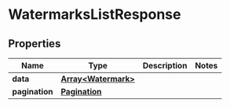 
# WatermarksListResponse

## Properties

Name | Type | Description | Notes
------------ | ------------- | ------------- | -------------
**data** | [**Array&lt;Watermark&gt;**](Watermark.md) |  | 
**pagination** | [**Pagination**](Pagination.md) |  | 



